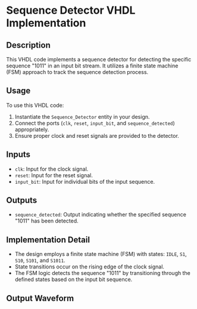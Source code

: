 # Sequence Detector VHDL Implementation

## Description

This VHDL code implements a sequence detector for detecting the specific sequence "1011" in an input bit stream. It utilizes a finite state machine (FSM) approach to track the sequence detection process.

## Usage

To use this VHDL code:

1. Instantiate the `Sequence_Detector` entity in your design.
2. Connect the ports (`clk`, `reset`, `input_bit`, and `sequence_detected`) appropriately.
3. Ensure proper clock and reset signals are provided to the detector.

## Inputs

- `clk`: Input for the clock signal.
- `reset`: Input for the reset signal.
- `input_bit`: Input for individual bits of the input sequence.

## Outputs

- `sequence_detected`: Output indicating whether the specified sequence "1011" has been detected.

## Implementation Detail

- The design employs a finite state machine (FSM) with states: `IDLE`, `S1`, `S10`, `S101`, and `S1011`.
- State transitions occur on the rising edge of the clock signal.
- The FSM logic detects the sequence "1011" by transitioning through the defined states based on the input bit sequence.


## Output Waveform